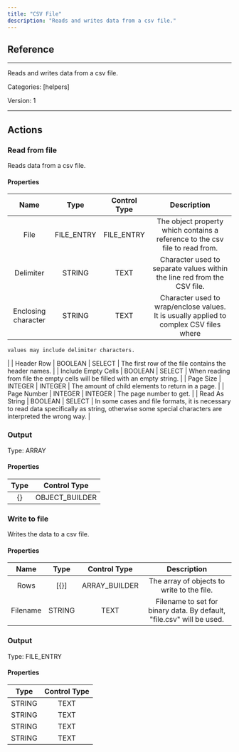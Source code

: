 ```yaml
---
title: "CSV File"
description: "Reads and writes data from a csv file."
---
```

## Reference
<hr />

Reads and writes data from a csv file.


Categories: [helpers]


Version: 1

<hr />






## Actions


### Read from file
Reads data from a csv file.

#### Properties

|      Name      |     Type     |     Control Type     |     Description     |
|:--------------:|:------------:|:--------------------:|:-------------------:|
| File | FILE_ENTRY | FILE_ENTRY  |  The object property which contains a reference to the csv file to read from.  |
| Delimiter | STRING | TEXT  |  Character used to separate values within the line red from the CSV file.  |
| Enclosing character | STRING | TEXT  |      Character used to wrap/enclose values. It is usually applied to complex CSV files where
    values may include delimiter characters.
  |
| Header Row | BOOLEAN | SELECT  |  The first row of the file contains the header names.  |
| Include Empty Cells | BOOLEAN | SELECT  |  When reading from file the empty cells will be filled with an empty string.  |
| Page Size | INTEGER | INTEGER  |  The amount of child elements to return in a page.  |
| Page Number | INTEGER | INTEGER  |  The page number to get.  |
| Read As String | BOOLEAN | SELECT  |  In some cases and file formats, it is necessary to read data specifically as string, otherwise some special characters are interpreted the wrong way.  |


### Output



Type: ARRAY


#### Properties

|     Type     |     Control Type     |
|:------------:|:--------------------:|
| {} | OBJECT_BUILDER  |






### Write to file
Writes the data to a csv file.

#### Properties

|      Name      |     Type     |     Control Type     |     Description     |
|:--------------:|:------------:|:--------------------:|:-------------------:|
| Rows | [{}] | ARRAY_BUILDER  |  The array of objects to write to the file.  |
| Filename | STRING | TEXT  |  Filename to set for binary data. By default, "file.csv" will be used.  |


### Output



Type: FILE_ENTRY


#### Properties

|     Type     |     Control Type     |
|:------------:|:--------------------:|
| STRING | TEXT  |
| STRING | TEXT  |
| STRING | TEXT  |
| STRING | TEXT  |






